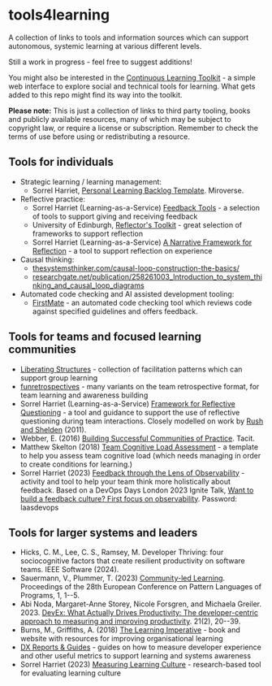 # tools4learning
A collection of links to tools and information sources which can support autonomous, systemic learning at various different levels.

Still a work in progress - feel free to suggest additions!

You might also be interested in the [Continuous Learning Toolkit](https://github.com/sharriet/periodic-table-of-learning) - a simple web interface to explore social and technical tools for learning. What gets added to this repo might find its way into the toolkit.

**Please note:** This is just a collection of links to third party tooling, books and publicly available resources, many of which may be subject to copyright law, or require a license or subscription. Remember to check the terms of use before using or redistributing a resource.

## Tools for individuals

+ Strategic learning / learning management:
  - Sorrel Harriet, [Personal Learning Backlog Template](miro.com/miroverse/personal-learning-backlog/). Miroverse.
+ Reflective practice:
  + Sorrel Harriet (Learning-as-a-Service) [Feedback Tools](https://www.laas.consulting/resources/feedback-tools.pdf) - a selection of tools to support giving and receiving feedback
  + University of Edinburgh, [Reflector's Toolkit](https://www.ed.ac.uk/reflection/reflectors-toolkit) - great selection of frameworks to support reflection
  + Sorrel Harriet (Learning-as-a-Service) [A Narrative Framework for Reflection](https://www.laas.consulting/resources/4As-reflective-questioning-framework.pdf) - a tool to support reflection on experience
+ Causal thinking:
  - [thesystemsthinker.com/causal-loop-construction-the-basics/](https://thesystemsthinker.com/causal-loop-construction-the-basics/)
  - [researchgate.net/publication/258261003_Introduction_to_system_thinking_and_causal_loop_diagrams](researchgate.net/publication/258261003_Introduction_to_system_thinking_and_causal_loop_diagrams)
+ Automated code checking and AI assisted development tooling:
  - [FirstMate](https://firstmate.io) - an automated code checking tool which reviews code against specified guidelines and offers feedback.

## Tools for teams and focused learning communities

+ [Liberating Structures](https://www.liberatingstructures.com/) - collection of facilitation patterns which can support group learning
+ [funretrospectives](https://www.funretrospectives.com/) - many variants on the team retrospective format, for team learning and awareness building
+ Sorrel Harriet (Learning-as-a-Service) [Framework for Reflective Questioning](https://www.laas.consulting/resources/4As-reflective-questioning-framework.pdf) - a tool and guidance to support the use of reflective questioning during team interactions. Closely modelled on work by [Rush and Shelden](https://www.amazon.co.uk/Early-Childhood-Coaching-Handbook/dp/1598570676) (2011). 
+ Webber, E. (2016) [Building Successful Communities of Practice](https://emilywebber.co.uk/building-successful-communities-of-practice/). Tacit.
+ Matthew Skelton (2018) [Team Cognitive Load Assessment](https://github.com/TeamTopologies/Team-Cognitive-Load-Assessment) - a template to help you assess team cognitive load (which needs managing in order to create conditions for learning.)
+ Sorrel Harriet (2023) [Feedback through the Lens of Observability](https://miro.com/app/board/uXjVMofy2I8=/) - activity and tool to help your team think more holistically about feedback. Based on a DevOps Days London 2023 Ignite Talk, [Want to build a feedback culture? First focus on observability](https://www.youtube.com/watch?v=hWJabHSiDXI). Password: laasdevops

## Tools for larger systems and leaders

+ Hicks, C. M., Lee, C. S., Ramsey, M. Developer Thriving: four sociocognitive factors that create resilient productivity on software teams. IEEE Software (2024). 
+ Sauermann, V., Plummer, T. (2023) [Community-led Learning](https://dl.acm.org/doi/abs/10.1145/3628034.3628055). Proceedings of the 28th European Conference on Pattern Languages of Programs, 1, 1--5.
+ Abi Noda, Margaret-Anne Storey, Nicole Forsgren, and Michaela Greiler. 2023. [DevEx: What Actually Drives Productivity: The developer-centric approach to measuring and improving productivity](https://queue.acm.org/detail.cfm?id=3595878). 21(2), 20--39.
+ Burns, M., Griffiths, A. (2018) [The Learning Imperative](https://www.learningimperative.co.uk/) - book and website with resources for improving organisational learning
+ [DX Reports & Guides](https://getdx.com/resources/) - guides on how to measure developer experience and other useful metrics to support learning and systems awareness
+ Sorrel Harriet (2023) [Measuring Learning Culture](https://github.com/sharriet/measuring-learning-culture) - research-based tool for evaluating learning culture
